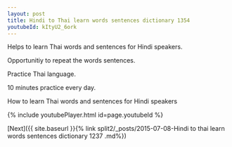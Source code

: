```yaml
---
layout: post
title: Hindi to Thai learn words sentences dictionary 1354 
youtubeId: kItyU2_6ork
---
```

 
 
Helps to learn Thai words and sentences for Hindi speakers.

Opportunitiy to repeat the words sentences. 

Practice Thai language. 
 
10 minutes practice every day. 
 
How to learn Thai words and sentences for Hindi speakers 
 
{% include youtubePlayer.html id=page.youtubeId %}
 
 
[Next]({{ site.baseurl }}{% link  split2/_posts/2015-07-08-Hindi to thai learn words sentences dictionary 1237 .md%})
 
